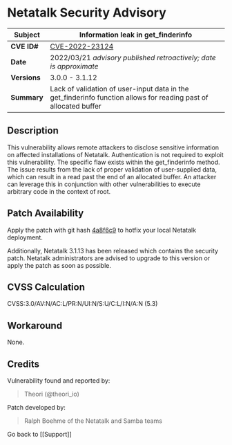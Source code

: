 # Netatalk Security Advisory

| **Subject**  | Information leak in get_finderinfo |
| ------------ | -------------------------------------- |
| **CVE ID#**  | [CVE-2022-23124](https://www.cve.org/CVERecord?id=CVE-2022-23124) |
| **Date**     | 2022/03/21 *advisory published retroactively; date is approximate* |
| **Versions** | 3.0.0 - 3.1.12 |
| **Summary**  | Lack of validation of user-input data in the get_finderinfo function allows for reading past of allocated buffer |

## Description

This vulnerability allows remote attackers to disclose sensitive
information on affected installations of Netatalk. Authentication is not
required to exploit this vulnerability. The specific flaw exists within
the get_finderinfo method. The issue results from the lack of proper
validation of user-supplied data, which can result in a read past the
end of an allocated buffer. An attacker can leverage this in conjunction
with other vulnerabilities to execute arbitrary code in the context of
root.

## Patch Availability

Apply the patch with git hash
[4a8f6c9](https://github.com/Netatalk/netatalk/commit/4a8f6c964d5ca86df27c50e50dc1b60d39c9b76d.diff)
to hotfix your local Netatalk deployment.

Additionally, Netatalk 3.1.13 has been released which contains the
security patch. Netatalk administrators are advised to upgrade to this
version or apply the patch as soon as possible.

## CVSS Calculation

CVSS:3.0/AV:N/AC:L/PR:N/UI:N/S:U/C:L/I:N/A:N (5.3)

## Workaround

None.

## Credits

Vulnerability found and reported by:

> Theori (@theori_io)

Patch developed by:

> Ralph Boehme of the Netatalk and Samba teams

Go back to [[Support]]
